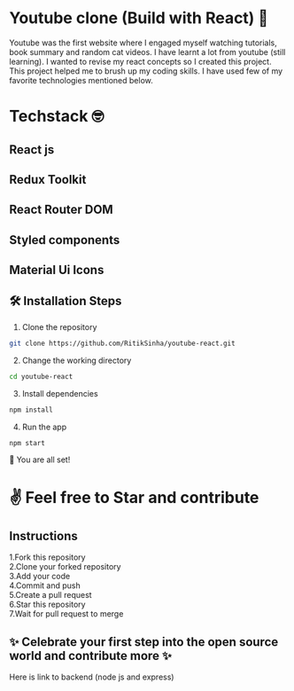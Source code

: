 # Youtube clone (Build with React) 🎉
Youtube was the first website where I engaged myself watching tutorials, book summary and random cat videos. I have learnt a lot from youtube (still learning).
I wanted to revise my react concepts so I created this project. This project helped me to brush up my coding skills. I have used few of my favorite technologies mentioned below.

# Techstack 🤓
## React js
## Redux Toolkit
## React Router DOM
## Styled components
## Material Ui Icons

## 🛠️ Installation Steps

1. Clone the repository

```bash
git clone https://github.com/RitikSinha/youtube-react.git
```

2. Change the working directory

```bash
cd youtube-react
```

3. Install dependencies

```bash
npm install
```

4. Run the app

```bash
npm start
```

🌟 You are all set!
# ✌️ Feel free to Star and contribute

## Instructions
1.Fork this repository </br>
2.Clone your forked repository </br>
3.Add your code </br>
4.Commit and push </br>
5.Create a pull request </br>
6.Star this repository </br>
7.Wait for pull request to merge </br>
## ✨ Celebrate your first step into the open source world and contribute more ✨

Here is link to backend (node js and express)


